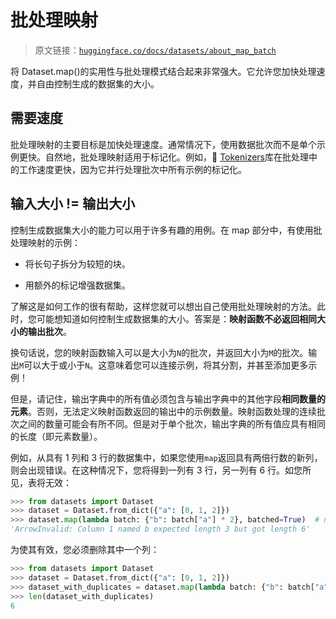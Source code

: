 # 批处理映射

> 原文链接：[`huggingface.co/docs/datasets/about_map_batch`](https://huggingface.co/docs/datasets/about_map_batch)

将 Dataset.map()的实用性与批处理模式结合起来非常强大。它允许您加快处理速度，并自由控制生成的数据集的大小。

## 需要速度

批处理映射的主要目标是加快处理速度。通常情况下，使用数据批次而不是单个示例更快。自然地，批处理映射适用于标记化。例如，🤗 [Tokenizers](https://huggingface.co/docs/tokenizers/python/latest/)库在批处理中的工作速度更快，因为它并行处理批次中所有示例的标记化。

## 输入大小 != 输出大小

控制生成数据集大小的能力可以用于许多有趣的用例。在 map 部分中，有使用批处理映射的示例：

+   将长句子拆分为较短的块。

+   用额外的标记增强数据集。

了解这是如何工作的很有帮助，这样您就可以想出自己使用批处理映射的方法。此时，您可能想知道如何控制生成数据集的大小。答案是：**映射函数不必返回相同大小的输出批次**。

换句话说，您的映射函数输入可以是大小为`N`的批次，并返回大小为`M`的批次。输出`M`可以大于或小于`N`。这意味着您可以连接示例，将其分割，并甚至添加更多示例！

但是，请记住，输出字典中的所有值必须包含与输出字典中的其他字段**相同数量的元素**。否则，无法定义映射函数返回的输出中的示例数量。映射函数处理的连续批次之间的数量可能会有所不同。但是对于单个批次，输出字典的所有值应具有相同的长度（即元素数量）。

例如，从具有 1 列和 3 行的数据集中，如果您使用`map`返回具有两倍行数的新列，则会出现错误。在这种情况下，您将得到一列有 3 行，另一列有 6 行。如您所见，表将无效：

```py
>>> from datasets import Dataset
>>> dataset = Dataset.from_dict({"a": [0, 1, 2]})
>>> dataset.map(lambda batch: {"b": batch["a"] * 2}, batched=True)  # new column with 6 elements: [0, 1, 2, 0, 1, 2]
'ArrowInvalid: Column 1 named b expected length 3 but got length 6'
```

为使其有效，您必须删除其中一个列：

```py
>>> from datasets import Dataset
>>> dataset = Dataset.from_dict({"a": [0, 1, 2]})
>>> dataset_with_duplicates = dataset.map(lambda batch: {"b": batch["a"] * 2}, remove_columns=["a"], batched=True)
>>> len(dataset_with_duplicates)
6
```
